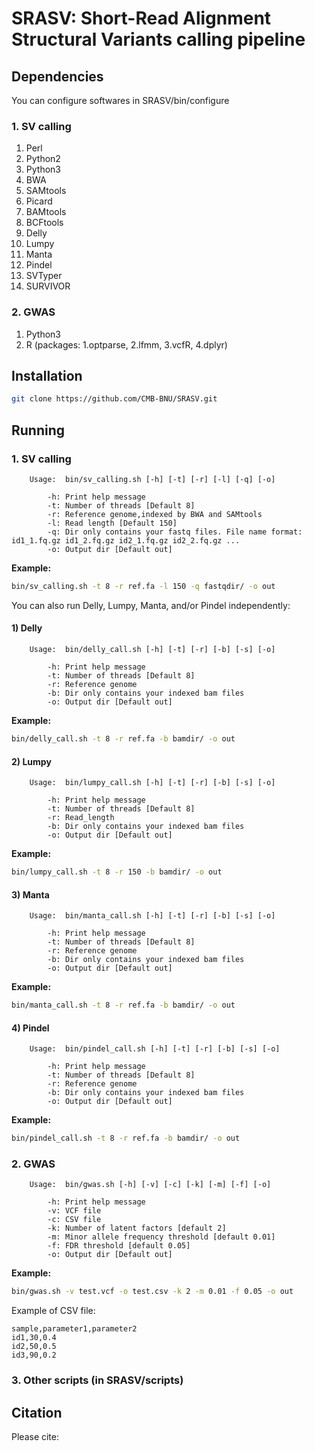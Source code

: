 # SRASV: Short-Read Alignment Structural Variants calling pipeline

## Dependencies
You can configure softwares in SRASV/bin/configure
### 1. SV calling
1. Perl
2. Python2 
3. Python3
4. BWA 
5. SAMtools
6. Picard
7. BAMtools 
8. BCFtools
9. Delly
10. Lumpy
11. Manta
12. Pindel
13. SVTyper
14. SURVIVOR

### 2. GWAS
1. Python3
2. R (packages: 1.optparse, 2.lfmm, 3.vcfR, 4.dplyr)

## Installation

```bash
git clone https://github.com/CMB-BNU/SRASV.git
```

## Running

### 1. SV calling
		Usage:  bin/sv_calling.sh [-h] [-t] [-r] [-l] [-q] [-o]

			-h: Print help message
			-t: Number of threads [Default 8]
			-r: Reference genome,indexed by BWA and SAMtools
			-l: Read length [Default 150]
			-q: Dir only contains your fastq files. File name format: id1_1.fq.gz id1_2.fq.gz id2_1.fq.gz id2_2.fq.gz ...
			-o: Output dir [Default out]

**Example:**
```bash
bin/sv_calling.sh -t 8 -r ref.fa -l 150 -q fastqdir/ -o out
```

You can also run Delly, Lumpy, Manta, and/or Pindel independently:
#### 1) Delly
		Usage:  bin/delly_call.sh [-h] [-t] [-r] [-b] [-s] [-o]

			-h: Print help message
			-t: Number of threads [Default 8]
			-r: Reference genome
			-b: Dir only contains your indexed bam files
			-o: Output dir [Default out]

**Example:**
```bash
bin/delly_call.sh -t 8 -r ref.fa -b bamdir/ -o out
```

#### 2) Lumpy
		Usage:  bin/lumpy_call.sh [-h] [-t] [-r] [-b] [-s] [-o]

			-h: Print help message
			-t: Number of threads [Default 8]
			-r: Read_length
			-b: Dir only contains your indexed bam files
			-o: Output dir [Default out]

**Example:**
```bash
bin/lumpy_call.sh -t 8 -r 150 -b bamdir/ -o out
```

#### 3) Manta
		Usage:  bin/manta_call.sh [-h] [-t] [-r] [-b] [-s] [-o]

			-h: Print help message
			-t: Number of threads [Default 8]
			-r: Reference genome
			-b: Dir only contains your indexed bam files
			-o: Output dir [Default out]

**Example:**
```bash
bin/manta_call.sh -t 8 -r ref.fa -b bamdir/ -o out
```

#### 4) Pindel
		Usage:  bin/pindel_call.sh [-h] [-t] [-r] [-b] [-s] [-o]

			-h: Print help message
			-t: Number of threads [Default 8]
			-r: Reference genome
			-b: Dir only contains your indexed bam files
			-o: Output dir [Default out]

**Example:**
```bash
bin/pindel_call.sh -t 8 -r ref.fa -b bamdir/ -o out
```

### 2. GWAS
		Usage:  bin/gwas.sh [-h] [-v] [-c] [-k] [-m] [-f] [-o]

			-h: Print help message
			-v: VCF file
			-c: CSV file
			-k: Number of latent factors [default 2]
			-m: Minor allele frequency threshold [default 0.01]
			-f: FDR threshold [default 0.05]
			-o: Output dir [Default out]

**Example:**

```bash
bin/gwas.sh -v test.vcf -o test.csv -k 2 -m 0.01 -f 0.05 -o out
```

Example of CSV file: 

	sample,parameter1,parameter2
	id1,30,0.4
	id2,50,0.5
	id3,90,0.2

### 3. Other scripts (in SRASV/scripts)

## Citation
Please cite:
